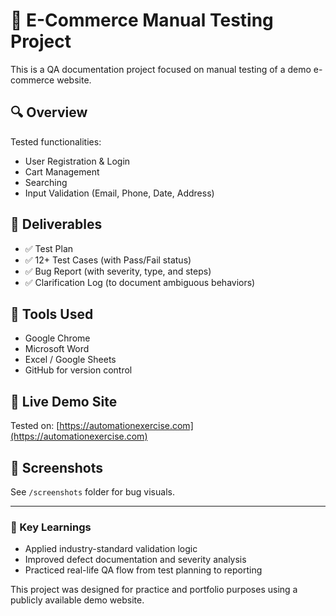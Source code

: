 # 🧪 E-Commerce Manual Testing Project

This is a QA documentation project focused on manual testing of a demo e-commerce website.

## 🔍 Overview
Tested functionalities:
- User Registration & Login
- Cart Management
- Searching
- Input Validation (Email, Phone, Date, Address)

## 📄 Deliverables
- ✅ Test Plan
- ✅ 12+ Test Cases (with Pass/Fail status)
- ✅ Bug Report (with severity, type, and steps)
- ✅ Clarification Log (to document ambiguous behaviors)

## 🧰 Tools Used
- Google Chrome
- Microsoft Word
- Excel / Google Sheets
- GitHub for version control

## 🔗 Live Demo Site
Tested on: [https://automationexercise.com](https://automationexercise.com)

## 📎 Screenshots
See `/screenshots` folder for bug visuals.

---

### 🧠 Key Learnings
- Applied industry-standard validation logic
- Improved defect documentation and severity analysis
- Practiced real-life QA flow from test planning to reporting
  
This project was designed for practice and portfolio purposes using a publicly available demo website.
